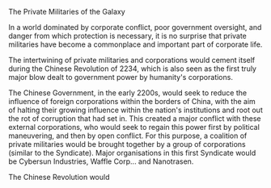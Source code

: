The Private Militaries of the Galaxy

In a world dominated by corporate conflict, poor government oversight, and danger from which protection is necessary, it is no surprise that private militaries have become a commonplace and important part of corporate life.

The intertwining of private militaries and corporations would cement itself during the Chinese Revolution of 2234, which is also seen as the first truly major blow dealt to government power by humanity's corporations.

The Chinese Government, in the early 2200s, would seek to reduce the influence of foreign corporations within the borders of China, with the aim of halting their growing influence within the nation's institutions and root out the rot of corruption that had set in. This created a major conflict with these external corporations, who would seek to regain this power first by political maneuvering, and then by open conflict. For this purpose, a coalition of private militaries would be brought together by a group of corporations (similar to the Syndicate). Major organisations in this first Syndicate would be Cybersun Industries, Waffle Corp... and Nanotrasen.

The Chinese Revolution would 